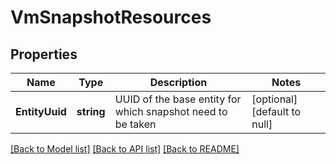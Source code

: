 # VmSnapshotResources

## Properties
Name | Type | Description | Notes
------------ | ------------- | ------------- | -------------
**EntityUuid** | **string** | UUID of the base entity for which snapshot need to be taken  | [optional] [default to null]

[[Back to Model list]](../README.md#documentation-for-models) [[Back to API list]](../README.md#documentation-for-api-endpoints) [[Back to README]](../README.md)


